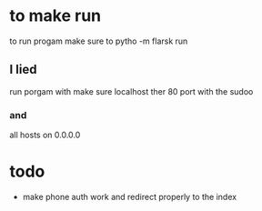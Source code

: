 # to make run
to run progam make sure to pytho -m flarsk run
## I lied
run porgam with make sure localhost ther 80 port with the sudoo
### and
all hosts on 0.0.0.0

# todo
* make phone auth work and redirect properly to the index
